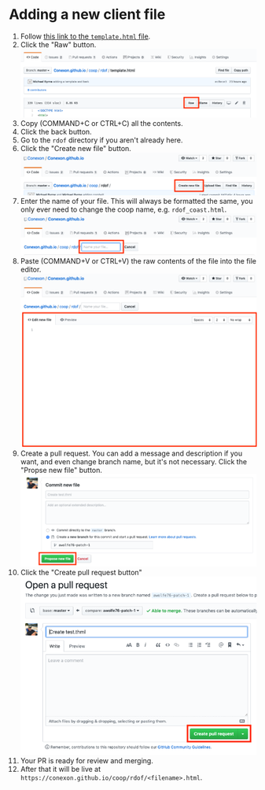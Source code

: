 # Adding a new client file

1. Follow [this link to the `template.html` file](template.html).
1. Click the "Raw" button.
   ![Raw button](./images/raw-button.png)
1. Copy (COMMAND+C or CTRL+C) all the contents.
1. Click the back button.
1. Go to the `rdof` directory if you aren't already here.
1. Click the "Create new file" button.
   ![Create new file button](./images/create-new-file-button.png)
1. Enter the name of your file. This will always be formatted the same, you only ever need to change the coop name, e.g. `rdof_coast.html`.
   ![Name file](./images/name-file.png)
1. Paste (COMMAND+V or CTRL+V) the raw contents of the file into the file editor.
   ![Edit file](./images/edit-file.png)
1. Create a pull request. You can add a message and description if you want, and even change branch name, but it's not necessary. Click the "Propse new file" button.
   ![Create PR](./images/create-pr.png)
1. Click the "Create pull request button"
   ![Actually create PR](./images/actually-create-pr.png)
1. Your PR is ready for review and merging.
1. After that it will be live at `https://conexon.github.io/coop/rdof/<filename>.html`.
